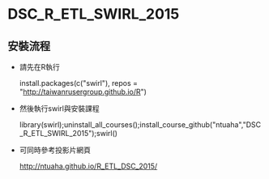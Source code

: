 # DSC_R_ETL_SWIRL_2015

## 安裝流程

- 請先在R執行

    install.packages(c("swirl"), repos = "http://taiwanrusergroup.github.io/R")

- 然後執行swirl與安裝課程

    library(swirl);uninstall_all_courses();install_course_github("ntuaha","DSC_R_ETL_SWIRL_2015");swirl()

- 可同時參考投影片網頁

    http://ntuaha.github.io/R_ETL_DSC_2015/
